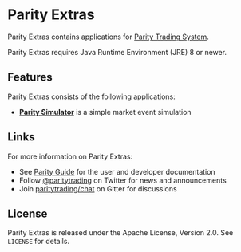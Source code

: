 Parity Extras
=============

Parity Extras contains applications for [Parity Trading System][].

  [Parity Trading System]: https://github.com/paritytrading/parity

Parity Extras requires Java Runtime Environment (JRE) 8 or newer.


Features
--------

Parity Extras consists of the following applications:

- [**Parity Simulator**](parity-sim) is a simple market event simulation


Links
-----

For more information on Parity Extras:

- See [Parity Guide](https://github.com/paritytrading/documentation) for the
  user and developer documentation
- Follow [@paritytrading](https://twitter.com/paritytrading) on Twitter for
  news and announcements
- Join [paritytrading/chat](https://gitter.im/paritytrading/chat) on Gitter
  for discussions


License
-------

Parity Extras is released under the Apache License, Version 2.0. See `LICENSE`
for details.
